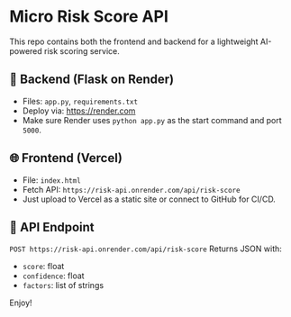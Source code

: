 # Micro Risk Score API

This repo contains both the frontend and backend for a lightweight AI-powered risk scoring service.

## 🔧 Backend (Flask on Render)
- Files: `app.py`, `requirements.txt`
- Deploy via: https://render.com
- Make sure Render uses `python app.py` as the start command and port `5000`.

## 🌐 Frontend (Vercel)
- File: `index.html`
- Fetch API: `https://risk-api.onrender.com/api/risk-score`
- Just upload to Vercel as a static site or connect to GitHub for CI/CD.

## 🔁 API Endpoint
`POST https://risk-api.onrender.com/api/risk-score`
Returns JSON with:
- `score`: float
- `confidence`: float
- `factors`: list of strings

Enjoy!
